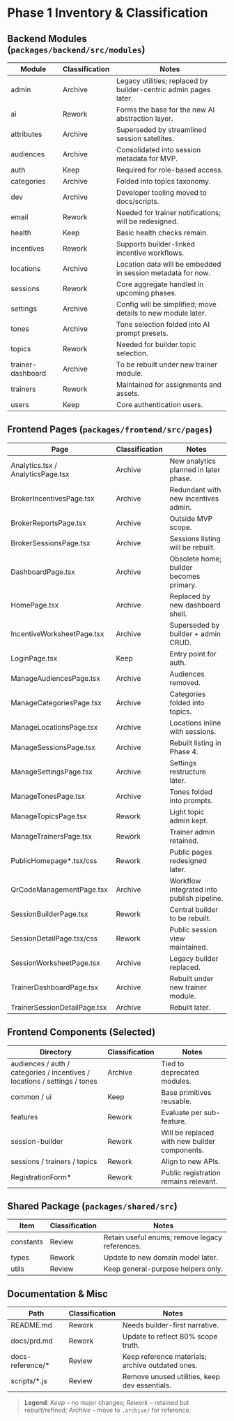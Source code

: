 # Phase 1 Inventory & Classification

## Backend Modules (`packages/backend/src/modules`)

| Module | Classification | Notes |
| --- | --- | --- |
| admin | Archive | Legacy utilities; replaced by builder-centric admin pages later. |
| ai | Rework | Forms the base for the new AI abstraction layer. |
| attributes | Archive | Superseded by streamlined session satellites. |
| audiences | Archive | Consolidated into session metadata for MVP. |
| auth | Keep | Required for role-based access. |
| categories | Archive | Folded into topics taxonomy. |
| dev | Archive | Developer tooling moved to docs/scripts. |
| email | Rework | Needed for trainer notifications; will be redesigned. |
| health | Keep | Basic health checks remain. |
| incentives | Rework | Supports builder-linked incentive workflows. |
| locations | Archive | Location data will be embedded in session metadata for now. |
| sessions | Rework | Core aggregate handled in upcoming phases. |
| settings | Archive | Config will be simplified; move details to new module later. |
| tones | Archive | Tone selection folded into AI prompt presets. |
| topics | Rework | Needed for builder topic selection. |
| trainer-dashboard | Archive | To be rebuilt under new trainer module. |
| trainers | Rework | Maintained for assignments and assets. |
| users | Keep | Core authentication users. |

## Frontend Pages (`packages/frontend/src/pages`)

| Page | Classification | Notes |
| --- | --- | --- |
| Analytics.tsx / AnalyticsPage.tsx | Archive | New analytics planned in later phase. |
| BrokerIncentivesPage.tsx | Archive | Redundant with new incentives admin. |
| BrokerReportsPage.tsx | Archive | Outside MVP scope. |
| BrokerSessionsPage.tsx | Archive | Sessions listing will be rebuilt. |
| DashboardPage.tsx | Archive | Obsolete home; builder becomes primary. |
| HomePage.tsx | Archive | Replaced by new dashboard shell. |
| IncentiveWorksheetPage.tsx | Archive | Superseded by builder + admin CRUD. |
| LoginPage.tsx | Keep | Entry point for auth. |
| ManageAudiencesPage.tsx | Archive | Audiences removed. |
| ManageCategoriesPage.tsx | Archive | Categories folded into topics. |
| ManageLocationsPage.tsx | Archive | Locations inline with sessions. |
| ManageSessionsPage.tsx | Archive | Rebuilt listing in Phase 4. |
| ManageSettingsPage.tsx | Archive | Settings restructure later. |
| ManageTonesPage.tsx | Archive | Tones folded into prompts. |
| ManageTopicsPage.tsx | Rework | Light topic admin kept. |
| ManageTrainersPage.tsx | Rework | Trainer admin retained. |
| PublicHomepage*.tsx/css | Rework | Public pages redesigned later. |
| QrCodeManagementPage.tsx | Archive | Workflow integrated into publish pipeline. |
| SessionBuilderPage.tsx | Rework | Central builder to be rebuilt. |
| SessionDetailPage.tsx/css | Rework | Public session view maintained. |
| SessionWorksheetPage.tsx | Archive | Legacy builder replaced. |
| TrainerDashboardPage.tsx | Archive | Rebuilt under new trainer module. |
| TrainerSessionDetailPage.tsx | Archive | Rebuilt later.

## Frontend Components (Selected)

| Directory | Classification | Notes |
| --- | --- | --- |
| audiences / auth / categories / incentives / locations / settings / tones | Archive | Tied to deprecated modules. |
| common / ui | Keep | Base primitives reusable. |
| features | Rework | Evaluate per sub-feature. |
| session-builder | Rework | Will be replaced with new builder components. |
| sessions / trainers / topics | Rework | Align to new APIs. |
| RegistrationForm* | Rework | Public registration remains relevant. |

## Shared Package (`packages/shared/src`)

| Item | Classification | Notes |
| --- | --- | --- |
| constants | Review | Retain useful enums; remove legacy references. |
| types | Rework | Update to new domain model later. |
| utils | Review | Keep general-purpose helpers only. |

## Documentation & Misc

| Path | Classification | Notes |
| --- | --- | --- |
| README.md | Rework | Needs builder-first narrative. |
| docs/prd.md | Rework | Update to reflect 80% scope truth. |
| docs-reference/* | Review | Keep reference materials; archive outdated ones. |
| scripts/*.js | Review | Remove unused utilities, keep dev essentials. |

> **Legend**: *Keep* – no major changes; *Rework* – retained but rebuilt/refined; *Archive* – move to `.archive/` for reference.
